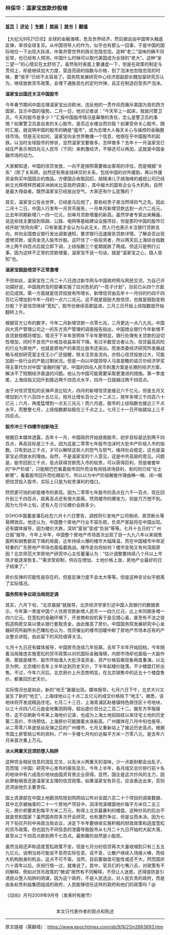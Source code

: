 ### 林保华：温家宝放款炒股楼

---

#### [首页](../../../..?n2663893) &nbsp;|&nbsp; [评论](../../../../../epoch-comment?n2663893) &nbsp;|&nbsp; [专题](../../../../../epoch-special?n2663893) &nbsp;|&nbsp; [禁闻](../../../../../epoch-news?n2663893) &nbsp;|&nbsp; [禁书](../../../../../books?n2663893) &nbsp;|&nbsp; [翻墙](https://github.com/gfw-breaker/nogfw/blob/master/README.md?n2663893)


<div class="post_content" id="artbody" itemprop="articleBody">
 <!-- article content begin -->
 <p>
  【大纪元9月21日讯】全球的金融海啸，危及世界经济，然后据说由中国带头触底反弹，率领全球复苏。从中国领导人的作为，似乎也有那么一回事，于是中国的国际地位一下出现大跃进，中美共管世界的舆论忽隐忽现。这种“老二”滋味的确不同反常，也已经有人预测，中国什么时候可以取代美国成为全球的“老大”。这种“坐二望一”的心情实在太舒坦了。虽然有时表面上要谦虚一下，但是在政策的制定与贯彻上，却是继续加大力度，营造亮丽的指数与价格，到了泡沫也忽隐忽现的时候，要“收手”已经不太容易了。国务院发展研究中心经济部副部长魏加甯研究员认为，继续放款货币政策，会埋下通胀恶化的定时炸弹，且正在制造巨型资产泡沫。
 </p>
 <p>
  <b>
   温家宝出国还关注中国股市
  </b>
 </p>
 <p>
  今年春节期间中国总理温家宝出访欧洲，违反他的一贯作风而痛斥美国为首的西方国家，显示中国的强势。二月一日，他对记者说：“今天早上一起床，我就问警卫员，今天的股市是多少？”汇报中国股市情况是幕僚的责任，怎么是警卫员的事情？如果警卫员是自发的关心股市，是否近水楼台而炒股？如果受命关心股市，随时汇报，就说明中国的股市的确是“瘟市”，成为总理大人每天关心与操控的金融圈钱市场。但是无论如何，温家宝向全世界散播一个信息，他很在乎中国股市的起跌。以当时全球股市的惨状，显然温家宝要做多。怎样做多？去年十一月温家宝已经庄严表示用四兆元人民币（下同）来刺激经济，不够还可以再加，这就是中国金融市场的动力。
 </p>
 <p>
  大家都知道，中国的信贷发放，一向不是按照需要做出客观的评估，而是根据“关系”（除了关系网，自然还有用金钱缔交的关系，包括中国的对外援助，再以外援资金购买中国国企的商品，方便国企收取回扣，胡锦涛儿子胡海峰的威视公司已经树立光辉榜样而被非洲纳米比亚政府调查），其中越大的国有企业与大机构，自然是最大得益者。既然温家宝已经放出空气，大家还有什么犹豫的？
 </p>
 <p>
  其实，温家宝公告全世界，已经是马后炮了，那些权贵子弟当然得风气之先。因此二月十二日，中国人行发布一月货币报告，一月单月新增贷款达到一点六二兆元，比去年同期新增八一四一亿元，创单月贷款增量的新高。虽然学者专家出来解画，说这些钱主要投到铁路、公路、电网等基础建设设施项目，但是那时中国的股市已经开始“欣欣向荣”，只有笨蛋才会认为与此无关。而人行也表示关注银行贷款去向，并向全国商业银行发出调查通知，要求银行迅速报告贷款详情，了解会否出现虚增贷款，或资金流入股市炒股。这吓住了一些投资者，所以两天后上海综合指数冲上两千四百点后就立即下调，上综指数三个星期就跌了两成。但这只是例行公事，因为这样不正常的贷款增量，温家宝不说一句话，就是“温家宝之心，路人皆知”也。
 </p>
 <p>
  <b>
   温家宝鼓励信贷不正常激增
  </b>
 </p>
 <p>
  不但如此，温家宝在二月二十八日透过新华网与中国政府网与网民交流，为自己评功摆好说，中国政府及时部署实施了应对危机的“一揽子计划”，目前已从四个方面初见成效。第一方面就是信贷投放有所增长，新增信贷由去年十一月份的约四千四百亿元增加到今年一月的一点六二兆元。这不就是鼓励大放信贷，也就是鼓励变相炒股？于是信贷继续“宽松”，股市也继续高歌猛进。三月三日开始上综指数就开始翻转上升。
 </p>
 <p>
  根据官方公布的数字，今年二月新增贷款一点零七兆，三月更达一点八九兆。中国四大资产管理公司之一的东方资产管理的调查报告指出，中国商业银行今年新增不良贷款规模将增加，情况于下半年至明年下半年更明显，银行处理有关贷款的迫切性增加，同时不良资产价格及收益率将下降。有过半数受访者认为，信贷最高风险的行业为房地产，也就是房地产的表现比股市还突出。而发改委经济研究所发展战略与规划研究室主任王小广还提醒，除关注资金流向，亦担心信贷投放过大，可能加剧一些行业的产能过剩状况。但是一向以中国领导人马首是瞻的诺贝尔经济学奖得主蒙代尔对中国“金融时报”说，中国的四兆人民币刺激方案是长期的经济方案，解决不了短期经济衰退的问题。他认为中国可能需要采取更激进的措施。第一季度尾，上海综指又回升到接近两千四百点水平，四月一日就越过两千四百点。
 </p>
 <p>
  由于对信贷宽松的反弹声浪比较大，四月的新增信贷是接近六千亿元，但是五月又增加到六千六百四十五亿元，按月比增长百分之十二点三，按年多增三千四百六十亿元；六月，再度猛增到一点五三兆元！而六月底，股市的上综指数也接近三千点水平，而整整七月，上综指数都站稳在三千点之上。七月三十一日开始就站上三千四百点。
 </p>
 <p>
  <b>
   股市冲三千四楼市创新地王
  </b>
 </p>
 <p>
  根据日本媒体透露，去年十一月，中国政府开始拯救股市，初步目标是达到两千四百点，再高目标是三千点，因为这是二零零七年股市泡沫时大批中产阶级入市的指数。只有到达三千点，才可以解除这些人的怨气与怒气，维持社会稳定。这也是温家宝必须放水的理由。自然，不是温家宝的个人意见，这是中共高层的意见。问题是，股市回到三千点，低点获得贷款而入市的权贵，可以获得巨利，但是被套牢的“中产阶级”，只能眼巴巴看着股市回升而没有闲钱进场获利，有的则已经“壮士断臂”，看着股市回升而吃眼前亏。所以以为中产阶级解套作理由睁一眼、闭一眼把信贷投入股市，实际上只是为权贵谋利的借口。
 </p>
 <p>
  然而更可怕的却是楼市的表现。因为二零零七年股市的高点在六千一百点，现在回升到三千四百点，距离高点还有很大距离。然而楼市的爆发力，则是万万想不到。因为七月中上旬，还有人在讨论楼价会跌多少。
 </p>
 <p>
  SOHO中国董座潘石屹在六月十六日警告，调控将引发地产公司倒闭、房贷断头等骨牌效应。他还认为，中国整个房地产行业不容乐观，负资产家庭将在中国出现。还有媒体报导，因为楼价大跌，深圳“富翁”变成“负翁”等等。七月十五日的“广州日报”报导，今年上半年，中国整个房地产市场首次出现了自一九九八年以来销售面积和销售额双下降的局面，近年持续火爆的楼市大幅降温，而在中国楼市中举足轻重的广东房地产市场也面临着挑战。楼市走向将如何？楼市变局又有何深层原因？北京师范大学房地产研究中心主任董藩认为：“估计调整要持续八个月以上市场才能逐渐恢复。”“需求受抑制，供应在增加，土地价格上涨，房地产业最好的日子结束了。”
 </p>
 <p>
  房价反弹的可能性是存在的，但是反弹力度不会太大等等。但是这种言论似乎脱离了实际情况。
 </p>
 <p>
  <b>
   国务院有争议政治局则定调
  </b>
 </p>
 <p>
  其实，六月下旬，“北京晨报”就报导，北京经济学家引述中国人民银行的数据表示，今年第一季度中国个人住房贷款新增人民币一一四九亿元，比上年同期多增一四六亿元。在宽松的金融环境下，开发商和投机客于是见猎心喜，甚至有不法之徒假造购房交易以便从银行套取资金，由此推高了房价。中国国务院发展研究中心金融研究所副所长巴曙松也认为，信贷催出的楼市回暖中断了房地产市场本应有的产业整合进程，由此留下的风险值得关注。
 </p>
 <p>
  七月十九日还有媒体报导，中国房市连续几年狂飙，去年下半年开始回档，今年随着当局接连实施宽松的货币政策以对抗国际金融海啸，内部市场却也面临一大副作用，那就是楼市、股市开始涌入大批浮滥资金，资产价格狂飙现象再度重演。以北京为例，北京楼价去年上半年达到历史天价，下半年起楼价陡落，不少楼盘打折出售。不过，今年六月后，北京房价上升态势明显，在北京销售中的近五十个楼盘售价，都重回历史天价。
 </p>
 <p>
  实际情况也是如此，新的“地王”屡屡出现。媒体报导，七月六日下午，北京大兴又诞生了新的“地王”。上海绿地以三十点二五亿元的成交价格拍下“地王”。据悉，该地块将开发成精品住宅。七月二十三日，上海青浦区赵巷镇特色居住区十号地块，以三十点四八亿元由金地集团购得，超出底价百分之二百二十二。据东方早报报导，这不仅刷新今年来上海地价记录，也成为上海土地招拍挂以来住宅土地的历史第二高价，市场预估，上海房价可能跟着水涨船高。广州媒体在八月中旬也报导，从二零零八年底低谷反弹之后的广州楼市，七月又重新站上了接近历史高点。根据市国土房管局公布的资料，广州一手楼七月均价达每平方米一万零八元，是去年六月来首次重上万元。
 </p>
 <p>
  <b>
   冰火两重天还须防堕入陷阱
  </b>
 </p>
 <p>
  这种完全相反信息的混乱交叉，以及冰火两重天的滋味，少一点能耐都会出乱子。克而瑞（中国）研究中心发布的报告显示，今年上半年，各月成交总价排行前十名的地块中有六成高价地块由国资背景企业获得。显然，国企是这次炒风的主力，因此罪魁祸首还是温家宝主理的信贷政策。如果温家宝有异见，应该表达出来，否则还须由他负主要责任。
 </p>
 <p>
  国土资源部在中国土地勘测院规划院网站公布对全国六百二十个项目的调查数据，其中北京被抽查的二十一个房地产项目中，润泽悦溪楼面地价每平方米仅二五三元，房价却要卖到每平方米二万元，称得上北京最暴利的楼盘。这种炒风的后台不就是党和国家？虽然国务院多次开会研究，也有激烈争议，但是议而未决。因为七月下旬召开的中央政治局会议，决定下半年要继续实施积极的财政政策和适度宽松的货币政策。但也因为不同信息的泄露导致股市从七月二十九日开始的大起大落，甚至从三千四百点跌到两千七百点。最倒霉的自然是小股民。
 </p>
 <p>
  虽然当局还声称适度宽松政策不变，但是七月分的信贷再次大量收缩到只有三五五九亿元，说明当局可能说不变而实际在变。说不变，让散户继续入场接火棒，而给大机构脱身的机会。这点不可不查。当然，目前要崩盘可能性或还不大，然而国庆六十周年以后，庆祝行情一过，就难说了。其中，官员们的七嘴八舌，对政策有不同解释，例如对货币政策的“微调”居然有不同解释，不但让人迷惑，还得提防是引诱民众堕入陷阱的阴谋，因为这个政府，不是人民选出，对人民负责的政府，而是由各权贵利益集团组成的政府，人民能够信任这样的政府和他们的政策吗？@
 </p>
 <p>
  《动向》月刊2009年9月号（发表时有删节）
  <br/>
  <font color="#ffffff">
   (http://www.dajiyuan.com)
  </font>
  <br/>
  <center>
   <font class="GY13">
    本文只代表作者的观点和陈述
   </font>
  </center>
 </p>
 <!-- article content end -->
 <div id="below_article_ad">
 </div>
</div>


---

原文链接（需翻墙）：https://www.epochtimes.com/gb/9/9/21/n2663893.htm